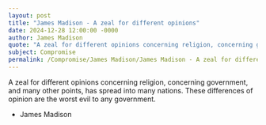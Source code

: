 ```yaml
---
layout: post
title: "James Madison - A zeal for different opinions"
date: 2024-12-28 12:00:00 -0000
author: James Madison
quote: "A zeal for different opinions concerning religion, concerning government, and many other points, has spread into many nations. These differences of opinion are the worst evil to any government."
subject: Compromise
permalink: /Compromise/James Madison/James Madison - A zeal for different opinions
---
```


A zeal for different opinions concerning religion, concerning government, and many other points, has spread into many nations. These differences of opinion are the worst evil to any government.

- James Madison
